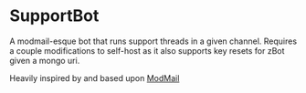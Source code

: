 # SupportBot 
A modmail-esque bot that runs support threads in a given channel. Requires a couple modifications to self-host as it also supports key resets for zBot given a mongo uri.

Heavily inspired by and based upon [ModMail](https://github.com/chamburr/modmail/)
